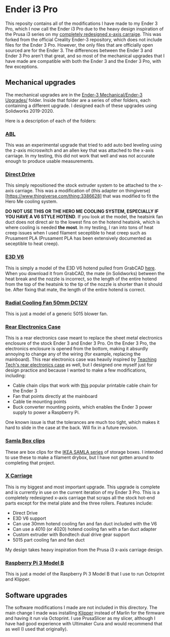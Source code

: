 # Ender i3 Pro

This reposity contains all of the modifications I have made to my Ender 3 Pro, which I now call the
Ender i3 Pro due to the heavy design inspiration of the Prusa i3 series on my [completely redesigned x-axis carraige](#x-carriage). 
This was forked from the official Creality Ender-3 repository, which does not include files for the 
Ender 3 Pro. However, the only files that are officially open sourced are for the Ender 3. The 
differences between the Ender 3 and Ender 3 Pro aren't that great, and so most of the mechanical 
upgrades that I have made are compatible with both the Ender 3 and the Ender 3 Pro, with few exceptions.

## Mechanical upgrades

The mechanical upgrades are in the [Ender-3 Mechanical/Ender-3 Upgrades/](Ender-3%20Mechanical/Ender-3%20Upgrades)
folder. Inside that folder are a series of other folders, each containing a different upgrade. I 
designed each of these upgrades using Solidworks 2019-2020.

Here is a description of each of the folders:

### [ABL](Ender-3%20Mechanical/Ender-3%20Upgrades/ABL)

This was an experimental upgrade that tried to add auto bed leveling using the z-axis microswitch
and an allen key that was attached to the x-axis carriage. In my testing, this did not work that 
well and was not accurate enough to produce usable measurements. 

### [Direct Drive](Ender-3%20Mechanical/Ender-3%20Upgrades/Direct%20Drive)

This simply repositioned the stock extruder system to be attached to the x-axis carriage. This was a
modification of (this adapter on thingiverse)[https://www.thingiverse.com/thing:3386628] that
was modified to fit the Hero Me cooling system. 

**DO NOT USE THIS OR THE HERO ME COOLING SYSTEM, ESPECIALLY IF YOU HAVE A V6 STYLE HOTEND**. 
If you look at the model, the heatsink fan duct does not direct air to the lowest fins on the hotend
heatsink, which is where cooling is needed **the most**. In my testing, I ran into tons of heat creep
issues when I used filament seceptible to heat creep such as Prusament PLA (Prusament PLA has been
extensively documented as seceptible to heat creep).

### [E3D V6](Ender-3%20Mechanical/Ender-3%20Upgrades/E3D%20V6)

This is simply a model of the E3D V6 hotend pulled from GrabCAD [here](https://grabcad.com/library/e3d-v6-hotend-3).
When you download it from GrabCAD, the mate (in Solidworks) between the heat break and the nozzle is incorrect, so 
the length of the entire hotend from the top of the heatsink to the tip of the nozzle is shorter than
it should be. After fixing that mate, the length of the entire hotend is correct. 

### [Radial Cooling Fan 50mm DC12V](Ender-3%20Mechanical/Ender-3%20Upgrades/Radial%20Cooling%20Fan%2050mm%20DC12V)

This is just a model of a generic 5015 blower fan.

### [Rear Electronics Case](Ender-3%20Mechanical/Ender-3%20Upgrades/Rear%20Electronics%20Case)

This is a rear electronics case meant to replace the sheet metal electronics enclosure of the stock
Ender 3 and Ender 3 Pro. On the Ender 3 Pro, the electronics enclosure is opened from the bottom, 
making it absurdly annoying to change any of the wiring (for example, replacing the mainboard). 
This rear electronics case was heavily inspired by 
[Teaching Tech's rear electronics case](https://www.thingiverse.com/thing:3688967) as well, but
I designed one myself just for design practice and because I wanted to make a few modifications, 
including:

* Cable chain clips that work with [this](https://www.thingiverse.com/thing:2920060) popular printable
cable chain for the Ender 3
* Fan that points directly at the mainboard
* Cable tie mounting points
* Buck converter mounting points, which enables the Ender 3 power supply to power a Raspberry Pi.

One known issue is that the tolerances are much too tight, which makes it hard to slide in the case
at the back. Will fix in a future revision.

### [Samla Box clips](Ender-3%20Mechanical/Ender-3%20Upgrades/Samla%20Box%20clips)

These are box clips for the [IKEA SAMLA series](https://www.ikea.com/us/en/cat/samla-series-12553/)
of storage boxes. I intended to use these to make a filament drybox, but I have not gotten around to
completing that project.

### [X Carriage](Ender-3%20Mechanical/Ender-3%20Upgrades/X%20Carriage)

This is my biggest and most important upgrade. This upgrade is complete and is currently in use on
the current iteration of my Ender 3 Pro. This is a completely redesigned x-axis carriage that scraps
all the stock hot-end parts except for the metal plate and the three rollers. Features include:

* Direct Drive
* E3D V6 support
* Can use 30mm hotend cooling fan and fan duct included with the V6
* Can use a 4010 (or 4020) hotend cooling fan with a fan duct adapter
* Custom extruder with Bondtech dual drive gear support
* 5015 part cooling fan and fan duct

My design takes heavy inspiration from the Prusa i3 x-axis carriage design. 

### [Raspberry Pi 3 Model B](Ender-3%20Mechanical/Ender-3%20Upgrades/raspberry-pi-3-model-b-reference-design-solidworks-cad-rpi-raspberrypi-raspberry-pi-1.snapshot.83)

This is just a model of the Raspberry Pi 3 Model B that I use to run Octoprint and Klipper.


## Software upgrades

The software modifications I made are not included in this directory. The main change I made was 
installing [Klipper](https://www.klipper3d.org/) instead of Marlin for the firmware and having it 
run via Octoprint. I use PrusaSlicer as my slicer, although I have had good experience with Ultimaker
Cura and would recommend that as well (I used that originally). 


